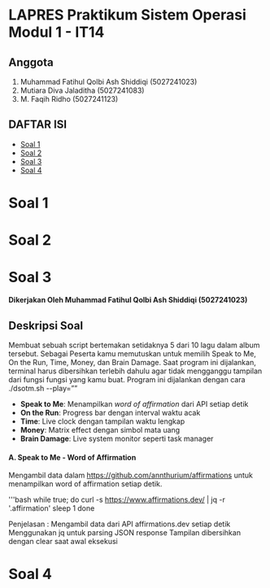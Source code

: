 # LAPRES Praktikum Sistem Operasi Modul 1 - IT14

## Anggota
1. Muhammad Fatihul Qolbi Ash Shiddiqi (5027241023)
2. Mutiara Diva Jaladitha (5027241083)
3. M. Faqih Ridho (5027241123)

## DAFTAR ISI
- [Soal 1](#soal-1)
- [Soal 2](#soal-2)
- [Soal 3](#soal-3)
- [Soal 4](#soal-4)

# Soal 1


# Soal 2


# Soal 3

**Dikerjakan Oleh Muhammad Fatihul Qolbi Ash Shiddiqi (5027241023)**

## Deskripsi Soal 

Membuat sebuah script bertemakan setidaknya 5 dari 10 lagu dalam album tersebut. Sebagai Peserta kamu memutuskan untuk memilih Speak to Me, On the Run, Time, Money, dan Brain Damage. Saat program ini dijalankan, terminal harus dibersihkan terlebih dahulu agar tidak mengganggu tampilan dari fungsi fungsi yang kamu buat. Program ini dijalankan dengan cara ./dsotm.sh --play=”<Track>” 

- **Speak to Me**: Menampilkan *word of affirmation* dari API setiap detik  
- **On the Run**: Progress bar dengan interval waktu acak  
- **Time**: Live clock dengan tampilan waktu lengkap  
- **Money**: Matrix effect dengan simbol mata uang  
- **Brain Damage**: Live system monitor seperti task manager  

#### A. Speak to Me - Word of Affirmation

Mengambil data dalam https://github.com/annthurium/affirmations untuk menampilkan word of affirmation setiap detik.

'''bash
while true; do
    curl -s https://www.affirmations.dev/ | jq -r '.affirmation'
    sleep 1
done

Penjelasan : 
Mengambil data dari API affirmations.dev setiap detik
Menggunakan jq untuk parsing JSON response
Tampilan dibersihkan dengan clear saat awal eksekusi




# Soal 4

